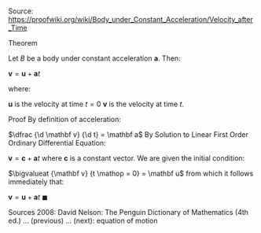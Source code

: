 # 

Source: https://proofwiki.org/wiki/Body_under_Constant_Acceleration/Velocity_after_Time

Theorem
  
Let $B$ be a body under constant acceleration $\mathbf a$.
Then:

$\mathbf v = \mathbf u + \mathbf a t$

where:

$\mathbf u$ is the velocity at time $t = 0$
$\mathbf v$ is the velocity at time $t$.


Proof
By definition of acceleration:

$\dfrac {\d \mathbf v} {\d t} = \mathbf a$
By Solution to Linear First Order Ordinary Differential Equation:

$\mathbf v = \mathbf c + \mathbf a t$
where $\mathbf c$ is a constant vector.
We are given the initial condition:

$\bigvalueat {\mathbf v} {t \mathop = 0} = \mathbf u$
from which it follows immediately that:

$\mathbf v = \mathbf u + \mathbf a t$
$\blacksquare$


Sources
2008: David Nelson: The Penguin Dictionary of Mathematics (4th ed.) ... (previous) ... (next): equation of motion




